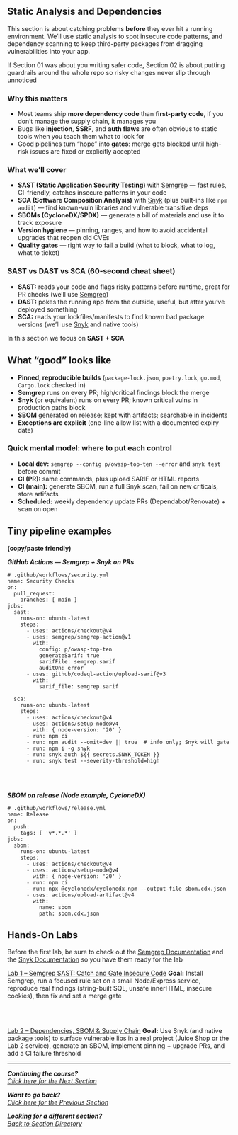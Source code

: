 ## Static Analysis and Dependencies
This section is about catching problems **before** they ever hit a running environment. We’ll use static analysis to spot insecure code patterns, and dependency scanning to keep third-party packages from dragging vulnerabilities into your app.

If Section 01 was about you writing safer code, Section 02 is about putting guardrails around the whole repo so risky changes never slip through unnoticed

### Why this matters
- Most teams ship **more dependency code** than **first-party code**, if you don’t manage the supply chain, it manages you
- Bugs like **injection**, **SSRF**, and **auth flaws** are often obvious to static tools when you teach them what to look for
- Good pipelines turn “hope” into **gates**: merge gets blocked until high-risk issues are fixed or explicitly accepted

### What we’ll cover
- **SAST (Static Application Security Testing)** with [Semgrep](/courseFiles/tools/semgrep.md) — fast rules, CI-friendly, catches insecure patterns in your code
- **SCA (Software Composition Analysis)** with [Snyk](/courseFiles/tools/snyk.md) (plus built-ins like ``npm audit``) — find known-vuln libraries and vulnerable transitive deps
- **SBOMs (CycloneDX/SPDX)** — generate a bill of materials and use it to track exposure
- **Version hygiene** — pinning, ranges, and how to avoid accidental upgrades that reopen old CVEs
- **Quality gates** — right way to fail a build (what to block, what to log, what to ticket)

### SAST vs DAST vs SCA (60-second cheat sheet)
- **SAST:** reads your code and flags risky patterns before runtime, great for PR checks (we’ll use [Semgrep](/courseFiles/tools/semgrep.md))
- **DAST:** pokes the running app from the outside, useful, but after you’ve deployed something
- **SCA:** reads your lockfiles/manifests to find known bad package versions (we’ll use [Snyk](/courseFiles/tools/snyk.md) and native tools)

In this section we focus on **SAST + SCA**

## What “good” looks like
- **Pinned, reproducible builds** (``package-lock.json``, ``poetry.lock``, ``go.mod``, ``Cargo.lock`` checked in)
- **Semgrep** runs on every PR; high/critical findings block the merge
- **Snyk** (or equivalent) runs on every PR; known critical vulns in production paths block
- **SBOM** generated on release; kept with artifacts; searchable in incidents
- **Exceptions are explicit** (one-line allow list with a documented expiry date)

### Quick mental model: where to put each control
- **Local dev:** ``semgrep --config p/owasp-top-ten --error`` and ``snyk test`` before commit
- **CI (PR):** same commands, plus upload SARIF or HTML reports
- **CI (main):** generate SBOM, run a full Snyk scan, fail on new criticals, store artifacts
- **Scheduled:** weekly dependency update PRs (Dependabot/Renovate) + scan on open

## Tiny pipeline examples 
**(copy/paste friendly)**


***GitHub Actions — Semgrep + Snyk on PRs***
```
# .github/workflows/security.yml
name: Security Checks
on:
  pull_request:
    branches: [ main ]
jobs:
  sast:
    runs-on: ubuntu-latest
    steps:
      - uses: actions/checkout@v4
      - uses: semgrep/semgrep-action@v1
        with:
          config: p/owasp-top-ten
          generateSarif: true
          sarifFile: semgrep.sarif
          auditOn: error
      - uses: github/codeql-action/upload-sarif@v3
        with:
          sarif_file: semgrep.sarif

  sca:
    runs-on: ubuntu-latest
    steps:
      - uses: actions/checkout@v4
      - uses: actions/setup-node@v4
        with: { node-version: '20' }
      - run: npm ci
      - run: npm audit --omit=dev || true  # info only; Snyk will gate
      - run: npm i -g snyk
      - run: snyk auth ${{ secrets.SNYK_TOKEN }}
      - run: snyk test --severity-threshold=high
```

<br><br>

***SBOM on release (Node example, CycloneDX)***
```
# .github/workflows/release.yml
name: Release
on:
  push:
    tags: [ 'v*.*.*' ]
jobs:
  sbom:
    runs-on: ubuntu-latest
    steps:
      - uses: actions/checkout@v4
      - uses: actions/setup-node@v4
        with: { node-version: '20' }
      - run: npm ci
      - run: npx @cyclonedx/cyclonedx-npm --output-file sbom.cdx.json
      - uses: actions/upload-artifact@v4
        with:
          name: sbom
          path: sbom.cdx.json
```

## Hands-On Labs
Before the first lab, be sure to check out the [Semgrep Documentation](/courseFiles/tools/semgrep.md) and the [Snyk Documentation](/courseFiles/tools/snyk.md) so you have them ready for the lab

[Lab 1 – Semgrep SAST: Catch and Gate Insecure Code](/courseFiles/Section_02-staticAnalysisAndDependencies/Lab1.md)
**Goal:** Install Semgrep, run a focused rule set on a small Node/Express service, reproduce real findings (string-built SQL, unsafe innerHTML, insecure cookies), then fix and set a merge gate

<br><br>

[Lab 2 – Dependencies, SBOM & Supply Chain](/courseFiles/Section_02-staticAnalysisAndDependencies/Lab2.md)
**Goal:** Use Snyk (and native package tools) to surface vulnerable libs in a real project (Juice Shop or the Lab 2 service), generate an SBOM, implement pinning + upgrade PRs, and add a CI failure threshold


***                                                       

<b><i>Continuing the course?</b>
</br>
[Click here for the Next Section](/courseFiles/Section_03-ciCdAndSecretsManagement/secretsManagement.md)</i>

<b><i>Want to go back?</b>
</br>
[Click here for the Previous Section](/courseFiles/Section_01-secureCoding_Basics/secureCoding_Basics.md)

<b><i>Looking for a different section? </b></br>[Back to Section Directory](/coursenavigation.md)</i>
